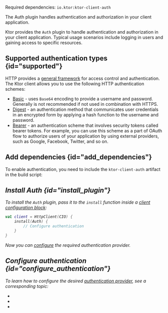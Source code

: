[//]: # (title: Authentication and authorization)

<microformat>
<p>
Required dependencies: <code>io.ktor:ktor-client-auth</code>
</p>
</microformat>

<excerpt>
The Auth plugin handles authentication and authorization in your client application.
</excerpt>

Ktor provides the `Auth` plugin to handle authentication and authorization in your client application. Typical usage scenarios include logging in users and gaining access to specific resources. 


## Supported authentication types {id="supported"}

HTTP provides a [general framework](https://developer.mozilla.org/en-US/docs/Web/HTTP/Authentication) for access control and authentication. The Ktor client allows you to use the following HTTP authentication schemes:

* [Basic](basic-client.md) - uses `Base64` encoding to provide a username and password. Generally is not recommended if not used in combination with HTTPS.
* [Digest](digest-client.md) - an authentication method that communicates user credentials in an encrypted form by applying a hash function to the username and password.
* [Bearer](bearer-client.md) - an authentication scheme that involves security tokens called bearer tokens. For example, you can use this scheme as a part of OAuth flow to authorize users of your application by using external providers, such as Google, Facebook, Twitter, and so on.

## Add dependencies {id="add_dependencies"}

To enable authentication, you need to include the `ktor-client-auth` artifact in the build script:

<var name="artifact_name" value="ktor-client-auth"/>
<include src="lib.xml" include-id="add_ktor_artifact"/>


## Install Auth {id="install_plugin"}
To install the `Auth` plugin, pass it to the `install` function inside a [client configuration block](client.md#configure-client):

```kotlin
val client = HttpClient(CIO) {
    install(Auth) {
        // Configure authentication
    }
}
```
Now you can [configure](#configure_authentication) the required authentication provider.



## Configure authentication {id="configure_authentication"}

To learn how to configure the desired [authentication provider](#supported), see a corresponding topic:
* [](basic-client.md)
* [](digest-client.md)
* [](bearer-client.md)